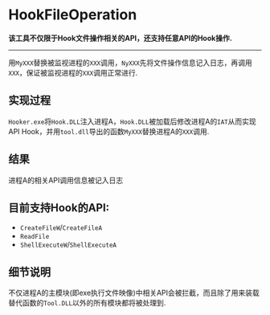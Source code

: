 # HookFileOperation

**该工具不仅限于Hook文件操作相关的API，还支持任意API的Hook操作.**

****

用`MyXXX`替换被监视进程的`XXX`调用，`NyXXX`先将文件操作信息记入日志，再调用`XXX`，保证被监视进程的`XXX`调用正常进行.

## 实现过程
`Hooker.exe`将`Hook.DLL`注入进程A，`Hook.DLL`被加载后修改进程A的`IAT`从而实现API Hook，并用`tool.dll`导出的函数`MyXXX`替换进程A的`XXX`调用.

## 结果
进程A的相关API调用信息被记入日志

## 目前支持Hook的API:
- `CreateFileW`/`CreateFileA`
- `ReadFile`
- `ShellExecuteW`/`ShellExecuteA`

## 细节说明
不仅进程A的主模块(即exe执行文件映像)中相关API会被拦截，而且除了用来装载替代函数的`Tool.DLL`以外的所有模块都将被处理到.